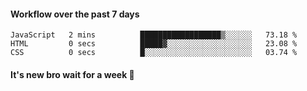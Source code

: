 #### Workflow over the past 7 days

<!--START_SECTION:waka-->

```text
JavaScript   2 mins          ██████████████████▒░░░░░░   73.18 %
HTML         0 secs          █████▓░░░░░░░░░░░░░░░░░░░   23.08 %
CSS          0 secs          █░░░░░░░░░░░░░░░░░░░░░░░░   03.74 %
```

<!--END_SECTION:waka-->

#### It's new bro wait for a week 😤

